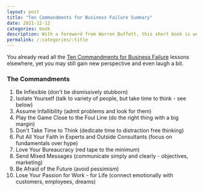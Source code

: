 ```yaml
---
layout: post
title: "Ten Commandments for Business Failure Summary"
date: 2021-12-12
categories: book
description: With a foreword from Warren Buffett, this short book is worthy of skimming.
permalink: /:categories/:title
---
```


You already read all the [Ten Commandments for Business Failure](https://www.goodreads.com/book/show/3828278-the-ten-commandments-for-business-failure) lessons elsewhere, yet you may still gain new perspective and even laugh a bit.

### The Commandments

1. Be Inflexible (don't be dismissively stubborn)
2. Isolate Yourself (talk to variety of people, but take time to think - see below)
3. Assume Infallibility (admit problems and look for them)
4. Play the Game Close to the Foul Line (do the right thing with a big margin)
5. Don't Take Time to Think (dedicate time to distraction free thinking)
6. Put All Your Faith in Experts and Outside Consultants (focus on fundamentals over hype)
7. Love Your Bureaucracy (red tape to the minimum)
8. Send Mixed Messages (communicate simply and clearly - objectives, marketing)
9. Be Afraid of the Future (avoid pessimism)
10. Lose Your Passion for Work - for Life (connect emotionally with customers, employees, dreams)

